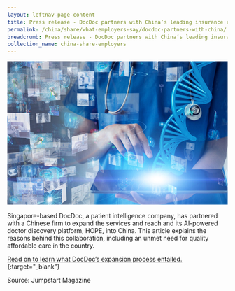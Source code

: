 ```yaml
---
layout: leftnav-page-content
title: Press release - DocDoc partners with China’s leading insurance risk control company Kaitaiming Technology to bring doctor discovery services to China
permalink: /china/share/what-employers-say/docdoc-partners-with-china/
breadcrumb: Press release - DocDoc partners with China’s leading insurance risk control company Kaitaiming Technology to bring doctor discovery services to China
collection_name: china-share-employers
---
```


<img src="\images\china-employers\docdoc-partners-with-china.jpg" alt="docdoc-partners-with-china" style="width:800px;" />

Singapore-based DocDoc, a patient intelligence company, has partnered with a Chinese firm to expand the services and reach and its AI-powered doctor discovery platform, HOPE, into China. This article explains the reasons behind this collaboration, including an unmet need for quality affordable care in the country. 

[Read on to learn what DocDoc’s expansion process entailed.](https://www.jumpstartmag.com/press-release-docdoc-partners-with-chinas-leading-insurance-risk-control-company-kaitaiming-technology-to-bring-doctor-discovery-services-to-china/){:target="_blank"}

Source: Jumpstart Magazine

